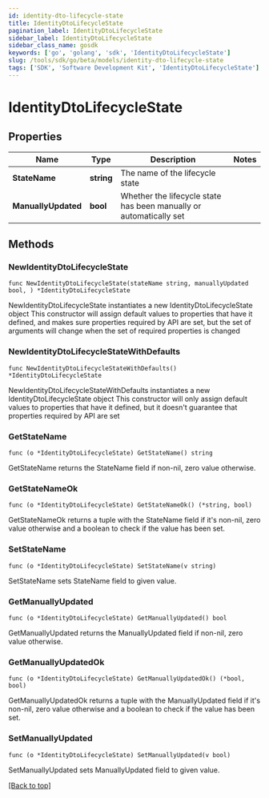 ```yaml
---
id: identity-dto-lifecycle-state
title: IdentityDtoLifecycleState
pagination_label: IdentityDtoLifecycleState
sidebar_label: IdentityDtoLifecycleState
sidebar_class_name: gosdk
keywords: ['go', 'golang', 'sdk', 'IdentityDtoLifecycleState'] 
slug: /tools/sdk/go/beta/models/identity-dto-lifecycle-state
tags: ['SDK', 'Software Development Kit', 'IdentityDtoLifecycleState']
---
```


# IdentityDtoLifecycleState

## Properties

Name | Type | Description | Notes
------------ | ------------- | ------------- | -------------
**StateName** | **string** | The name of the lifecycle state | 
**ManuallyUpdated** | **bool** | Whether the lifecycle state has been manually or automatically set | 

## Methods

### NewIdentityDtoLifecycleState

`func NewIdentityDtoLifecycleState(stateName string, manuallyUpdated bool, ) *IdentityDtoLifecycleState`

NewIdentityDtoLifecycleState instantiates a new IdentityDtoLifecycleState object
This constructor will assign default values to properties that have it defined,
and makes sure properties required by API are set, but the set of arguments
will change when the set of required properties is changed

### NewIdentityDtoLifecycleStateWithDefaults

`func NewIdentityDtoLifecycleStateWithDefaults() *IdentityDtoLifecycleState`

NewIdentityDtoLifecycleStateWithDefaults instantiates a new IdentityDtoLifecycleState object
This constructor will only assign default values to properties that have it defined,
but it doesn't guarantee that properties required by API are set

### GetStateName

`func (o *IdentityDtoLifecycleState) GetStateName() string`

GetStateName returns the StateName field if non-nil, zero value otherwise.

### GetStateNameOk

`func (o *IdentityDtoLifecycleState) GetStateNameOk() (*string, bool)`

GetStateNameOk returns a tuple with the StateName field if it's non-nil, zero value otherwise
and a boolean to check if the value has been set.

### SetStateName

`func (o *IdentityDtoLifecycleState) SetStateName(v string)`

SetStateName sets StateName field to given value.


### GetManuallyUpdated

`func (o *IdentityDtoLifecycleState) GetManuallyUpdated() bool`

GetManuallyUpdated returns the ManuallyUpdated field if non-nil, zero value otherwise.

### GetManuallyUpdatedOk

`func (o *IdentityDtoLifecycleState) GetManuallyUpdatedOk() (*bool, bool)`

GetManuallyUpdatedOk returns a tuple with the ManuallyUpdated field if it's non-nil, zero value otherwise
and a boolean to check if the value has been set.

### SetManuallyUpdated

`func (o *IdentityDtoLifecycleState) SetManuallyUpdated(v bool)`

SetManuallyUpdated sets ManuallyUpdated field to given value.



[[Back to top]](#) 


